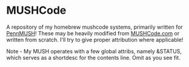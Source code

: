 # MUSHCode
A repository of my homebrew mushcode systems, primarily written for [PennMUSH](https://github.com/pennmush/pennmush)! These may be heavily modified from [MUSHCode.com](https://mushcode.com) or written from scratch. I'll try to give proper attribution where applicable!

Note - My MUSH operates with a few global attribs, namely &STATUS, which serves as a shortdesc for the contents line. Omit as you see fit.
